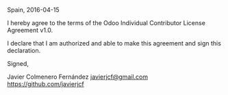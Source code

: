 Spain, 2016-04-15

I hereby agree to the terms of the Odoo Individual Contributor License
Agreement v1.0.

I declare that I am authorized and able to make this agreement and sign this
declaration.

Signed,

Javier Colmenero Fernández javierjcf@gmail.com https://github.com/javierjcf
